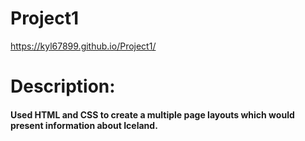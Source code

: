 # Project1

https://kyl67899.github.io/Project1/


# Description:
#### Used HTML and CSS to create a multiple page layouts which would present information about Iceland. 
